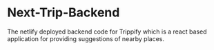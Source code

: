 # Next-Trip-Backend
The netlify deployed backend code for Trippify which is a react based application for providing suggestions of nearby places.
